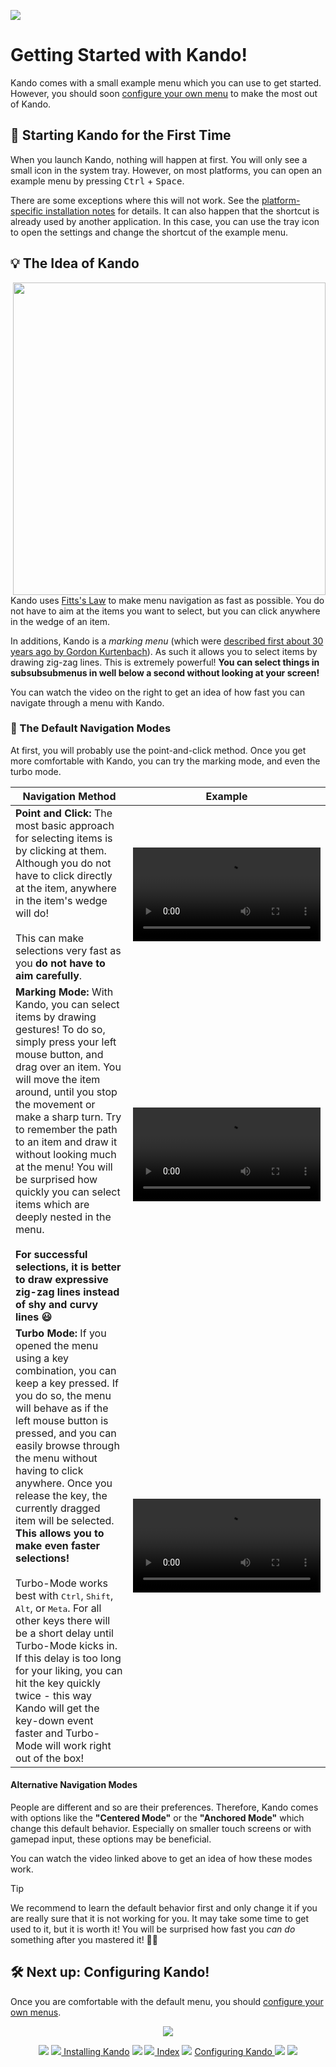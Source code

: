<!--
SPDX-FileCopyrightText: Simon Schneegans <code@simonschneegans.de>
SPDX-License-Identifier: CC-BY-4.0
-->

<img src="img/banner08.png"></img>

# Getting Started with Kando!

Kando comes with a small example menu which you can use to get started.
However, you should soon [configure your own menu](configuring.md) to make the most out of Kando.


## 🚀 Starting Kando for the First Time

When you launch Kando, nothing will happen at first.
You will only see a small icon in the system tray.
However, on most platforms, you can open an example menu by pressing <kbd>Ctrl</kbd> + <kbd>Space</kbd>.

There are some exceptions where this will not work.
See the [platform-specific installation notes](installing.md#platform-specific-notes) for details.
It can also happen that the shortcut is already used by another application.
In this case, you can use the tray icon to open the settings and change the shortcut of the example menu.

## 💡 The Idea of Kando

<a href="https://www.youtube.com/watch?v=elHUCarOiXQ">
<img align="right" width="500px" src="img/player12.jpg"></img>
</a>

Kando uses [Fitts's Law](https://en.wikipedia.org/wiki/Fitts%27s_law) to make menu navigation as fast as possible.
You do not have to aim at the items you want to select, but you can click anywhere in the wedge of an item.

In additions, Kando is a _marking menu_ (which were [described first about 30 years ago by Gordon Kurtenbach](https://www.research.autodesk.com/app/uploads/2023/03/the-design-and-evaluation.pdf_recHpUp1v9dc1n2CJ.pdf)).
As such it allows you to select items by drawing zig-zag lines. This is extremely powerful!
**You can select things in subsubsubmenus in well below a second without looking at your screen!**

You can watch the video on the right to get an idea of how fast you can navigate through a menu with Kando.

### 🎯 The Default Navigation Modes

At first, you will probably use the point-and-click method.
Once you get more comfortable with Kando, you can try the marking mode, and even the turbo mode.

| Navigation Method | Example |
| --- | --- |
| **Point and Click:** The most basic approach for selecting items is by clicking at them. Although you do not have to click directly at the item, anywhere in the item's wedge will do! <br><br> This can make selections very fast as you **do not have to aim carefully**. | <video src="https://github.com/kando-menu/kando/assets/829942/ccb9f5df-cc9e-4dd4-ac07-e37ebf797699"> |
| **Marking Mode:** With Kando, you can select items by drawing gestures! To do so, simply press your left mouse button, and drag over an item. You will move the item around, until you stop the movement or make a sharp turn. Try to remember the path to an item and draw it without looking much at the menu! You will be surprised how quickly you can select items which are deeply nested in the menu. <br><br> **For successful selections, it is better to draw expressive zig-zag lines instead of shy and curvy lines :smiley:** | <video src="https://github.com/kando-menu/kando/assets/829942/bb0e0041-b599-4493-a7b1-7c39103d19cb"> |
| **Turbo Mode:** If you opened the menu using a key combination, you can keep a key pressed. If you do so, the menu will behave as if the left mouse button is pressed, and you can easily browse through the menu without having to click anywhere. Once you release the key, the currently dragged item will be selected. **This allows you to make even faster selections!** <br><br> Turbo-Mode works best with <kbd>Ctrl</kbd>, <kbd>Shift</kbd>, <kbd>Alt</kbd>, or <kbd>Meta</kbd>. For all other keys there will be a short delay until Turbo-Mode kicks in. If this delay is too long for your liking, you can hit the key quickly twice - this way Kando will get the key-down event faster and Turbo-Mode will work right out of the box! | <video src="https://github.com/kando-menu/kando/assets/829942/8f56791e-f9ae-4af1-85a4-cf33da15af65"> |

#### Alternative Navigation Modes

People are different and so are their preferences.
Therefore, Kando comes with options like the **"Centered Mode"** or the **"Anchored Mode"** which change this default behavior.
Especially on smaller touch screens or with gamepad input, these options may be beneficial.

You can watch the video linked above to get an idea of how these modes work.

> [!TIP]
> We recommend to learn the default behavior first and only change it if you are really sure that it is not working for you. It may take some time to get used to it, but it is worth it! You will be surprised how fast you _can do_ something after you mastered it! 🍰🚀

## 🛠️ Next up: Configuring Kando!

Once you are comfortable with the default menu, you should [configure your own menus](configuring.md).

<p align="center"><img src ="img/hr.svg" /></p>

<p align="center">
  <img src="img/nav-space.svg"/>
  <a href="installing.md"><img src ="img/left-arrow.png"/> Installing Kando</a>
  <img src="img/nav-space.svg"/>
  <a href="README.md"><img src ="img/home.png"/> Index</a>
  <img src="img/nav-space.svg"/>
  <a href="configuring.md">Configuring Kando <img src ="img/right-arrow.png"/></a>
  <img src="img/nav-space.svg"/>
</p>
